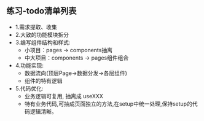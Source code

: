 ## 练习-todo清单列表

- 1.需求提取、收集
- 2.大致的功能模块拆分
- 3.编写组件结构和样式: 
    + 小项目：pages -> components抽离
    + 中大项目：components -> pages组件组合
- 4.功能实现: 
    + 数据流向(顶层Page->数据分发->各层组件)
    + 组件的特有逻辑
- 5.代码优化:
    + 业务逻辑可复用, 抽离成 useXXX 
    + 特有业务代码,可抽成页面独立的方法,在setup中统一处理,保持setup的代码逻辑清晰。
